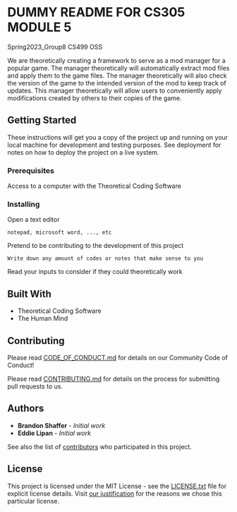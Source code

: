# DUMMY README FOR CS305 MODULE 5 

Spring2023_Group8 CS499 OSS

We are theoretically creating a framework to serve as a mod manager for a popular game. 
The manager theoretically will automatically extract mod files and apply them to the game files. 
The manager theoretically will also check the version of the game to the intended version of the mod to keep track of updates.
This manager theoretically will allow users to conveniently apply modifications created by others to their copies of the game. 

## Getting Started

These instructions will get you a copy of the project up and running on your local machine for development and testing purposes. See deployment for notes on how to deploy the project on a live system.

### Prerequisites

Access to a computer with the Theoretical Coding Software


### Installing

Open a text editor

```
notepad, microsoft word, ..., etc
```

Pretend to be contributing to the development of this project

```
Write down any amount of codes or notes that make sense to you
```

Read your inputs to consider if they could theoretically work


## Built With

* Theoretical Coding Software
* The Human Mind

## Contributing

Please read [CODE_OF_CONDUCT.md](https://github.com/bjs397/cs305_dummyrepo/blob/main/CODE_OF_CONDUCT.MD) for details on our Community Code of Conduct!

Please read [CONTRIBUTING.md](https://github.com/bjs397/cs305_dummyrepo/blob/main/CONTRIBUTING.md) for details on the process for submitting pull requests to us.

## Authors

* **Brandon Shaffer** - *Initial work*
* **Eddie Lipan** - *Initial work*

See also the list of [contributors](https://github.com/NAU-OSS/Spring2023_Group8/contributors) who participated in this project.

## License

This project is licensed under the MIT License - see the [LICENSE.txt](https://github.com/NAU-OSS/Spring2023_Group8/blob/main/License.txt) file for explicit license details.
Visit [our justification](https://github.com/NAU-OSS/Spring2023_Group8/blob/main/license_justification.md) for the reasons we chose this particular license.
